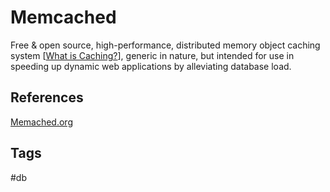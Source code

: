 # Memcached

Free & open source, high-performance, distributed memory object caching system [[What is Caching?](../202309120328)], generic in nature, but intended for use in speeding up dynamic web applications by alleviating database load.  

## References
[Memached.org](http://memcached.org/)  

## Tags
#db
